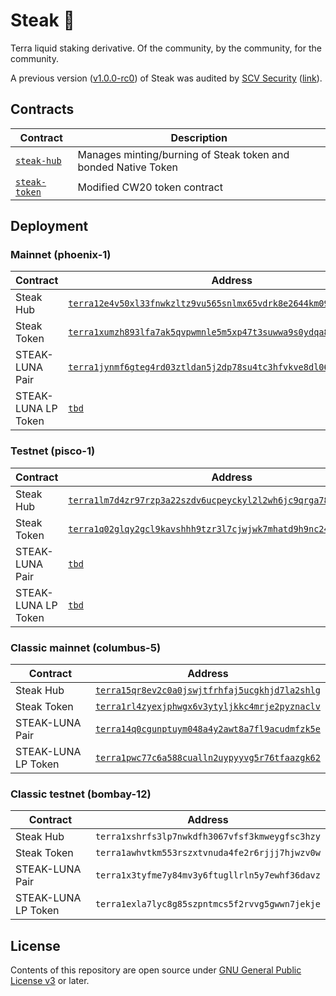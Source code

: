 # Steak 🥩

Terra liquid staking derivative. Of the community, by the community, for the community.

A previous version ([v1.0.0-rc0](https://github.com/st4k3h0us3/steak-contracts/releases/tag/v1.0.0-rc0)) of Steak was audited by [SCV Security](https://twitter.com/TerraSCV) ([link](https://github.com/SCV-Security/PublicReports/blob/main/CW/St4k3h0us3/St4k3h0us3%20-%20Steak%20Contracts%20Audit%20Review%20-%20%20v1.0.pdf)).

## Contracts

| Contract                           | Description                                            |
| ---------------------------------- | ------------------------------------------------------ |
| [`steak-hub`](./contracts/hub)     | Manages minting/burning of Steak token and bonded Native Token |
| [`steak-token`](./contracts/token) | Modified CW20 token contract                           |

## Deployment

### Mainnet (phoenix-1)

| Contract            | Address                                                                                                                                                                           |
| ------------------- |-----------------------------------------------------------------------------------------------------------------------------------------------------------------------------------|
| Steak Hub           | [`terra12e4v50xl33fnwkzltz9vu565snlmx65vdrk8e2644km09myewr8q538psc`](https://finder.terra.money/mainnet/address/terra12e4v50xl33fnwkzltz9vu565snlmx65vdrk8e2644km09myewr8q538psc) |
| Steak Token         | [`terra1xumzh893lfa7ak5qvpwmnle5m5xp47t3suwwa9s0ydqa8d8s5faqn6x7al`](https://finder.terra.money/mainnet/address/terra1xumzh893lfa7ak5qvpwmnle5m5xp47t3suwwa9s0ydqa8d8s5faqn6x7al) |
| STEAK-LUNA Pair     | [`terra1jynmf6gteg4rd03ztldan5j2dp78su4tc3hfvkve8dl068c2yppsk5uszc`](https://finder.terra.money/mainnet/address/terra1jynmf6gteg4rd03ztldan5j2dp78su4tc3hfvkve8dl068c2yppsk5uszc)                                                                                                           |
| STEAK-LUNA LP Token | [`tbd`]()                                                                                                                                                                         |

### Testnet (pisco-1)

| Contract            | Address                                                                                                                                                                           |
| ------------------- | --------------------------------------------------------------------------------------------------------------------------------------------------------------------------------- |
| Steak Hub           | [`terra1lm7d4zr97rzp3a22szdv6ucpeyckyl2l2wh6jc9qrga78eyrvamsjgs5q6`](https://finder.terra.money/testnet/address/terra1lm7d4zr97rzp3a22szdv6ucpeyckyl2l2wh6jc9qrga78eyrvamsjgs5q6) |
| Steak Token         | [`terra1q02glqy2gcl9kavshhh9tzr3l7cjwjwk7mhatd9h9nc243gq73esdat6wj`](https://finder.terra.money/testnet/address/terra1q02glqy2gcl9kavshhh9tzr3l7cjwjwk7mhatd9h9nc243gq73esdat6wj) |
| STEAK-LUNA Pair     | [`tbd`]()                                                                                                                                                                         |
| STEAK-LUNA LP Token | [`tbd`]()                                                                                                                                                                         |

### Classic mainnet (columbus-5)

| Contract            | Address                                                                                                                                   |
| ------------------- | ----------------------------------------------------------------------------------------------------------------------------------------- |
| Steak Hub           | [`terra15qr8ev2c0a0jswjtfrhfaj5ucgkhjd7la2shlg`](https://finder.terra.money/classic/address/terra15qr8ev2c0a0jswjtfrhfaj5ucgkhjd7la2shlg) |
| Steak Token         | [`terra1rl4zyexjphwgx6v3ytyljkkc4mrje2pyznaclv`](https://finder.terra.money/classic/address/terra1rl4zyexjphwgx6v3ytyljkkc4mrje2pyznaclv) |
| STEAK-LUNA Pair     | [`terra14q0cgunptuym048a4y2awt8a7fl9acudmfzk5e`](https://finder.terra.money/classic/address/terra14q0cgunptuym048a4y2awt8a7fl9acudmfzk5e) |
| STEAK-LUNA LP Token | [`terra1pwc77c6a588cualln2uypyyvg5r76tfaazgk62`](https://finder.terra.money/classic/address/terra1pwc77c6a588cualln2uypyyvg5r76tfaazgk62) |

### Classic testnet (bombay-12)

| Contract            | Address                                        |
| ------------------- | ---------------------------------------------- |
| Steak Hub           | `terra1xshrfs3lp7nwkdfh3067vfsf3kmweygfsc3hzy` |
| Steak Token         | `terra1awhvtkm553rszxtvnuda4fe2r6rjjj7hjwzv0w` |
| STEAK-LUNA Pair     | `terra1x3tyfme7y84mv3y6ftugllrln5y7ewhf36davz` |
| STEAK-LUNA LP Token | `terra1exla7lyc8g85szpntmcs5f2rvvg5gwwn7jekje` |

## License

Contents of this repository are open source under [GNU General Public License v3](./LICENSE) or later.
